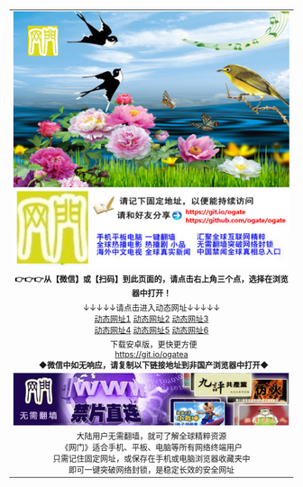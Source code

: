 <table>
  <tr>
    <td align=center><img src="https://github.com/gyhhx/image/blob/master/gy1.jpg" /></td>
  </tr>
   <tr>
  <td align=center><b>👉👉👉从【微信】或【扫码】到此页面的，请点击右上角三个点，选择在浏览器中打开！<b/>
  </tr>
    <tr>
    <td align=center>↓↓↓↓↓请点击进入动态网址↓↓↓↓↓<br/>
      <a href="https://cdn.rawgit.com/ogate/up/master/oGate.htm?from=gygit">动态网址1</a>
      <a href="https://s3.eu-west-2.amazonaws.com/ogatel/oGate.htm?from=gygit">动态网址2</a>
      <a href="https://s3.eu-central-1.amazonaws.com/ogatef/oGate.htm?from=gygit">动态网址3</a><br/>
      <a href="https://s3-ap-southeast-2.amazonaws.com/ogatey/oGate.htm?from=gygit">动态网址4</a>
      <a href="https://s3.ap-northeast-2.amazonaws.com/ogates/oGate.htm?from=gygit">动态网址5</a>
      <a href="https://s3.ap-south-1.amazonaws.com/ogatem/oGate.htm?from=gygit">动态网址6</a><br/>
    </td>
  </tr>
  <tr>
    <td align=center>
      下载安卓版，更快更方便  <br/> 
      <a href="https://raw.githubusercontent.com/ogate/up/master/ogate.apk">https://git.io/ogatea</a><br/>
    <b/>◆微信中如无响应，请复制以下链接地址到非国产浏览器中打开◆<br/>
    </td>
  </tr>
  <tr>
    <td align=center><img src="https://github.com/gyhhx/image/blob/master/ogate-c.JPG" /></td>
  </tr>
  <tr>
    <td align=center>
大陆用户无需翻墙，就可了解全球精粹资源<br/>
《网门》适合手机、平板、电脑等所有网络终端用户<br/>
只需记住固定网址，或保存在手机或电脑浏览器收藏夹中<br/>
即可一键突破网络封锁，是稳定长效的安全网址<br/>
</td>
  </tr>
</table>    
